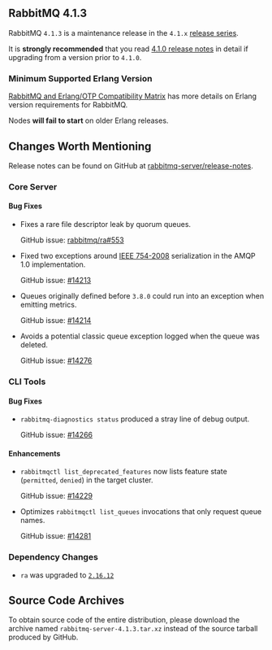 ## RabbitMQ 4.1.3

RabbitMQ `4.1.3` is a maintenance release in the `4.1.x` [release series](https://www.rabbitmq.com/release-information).

It is **strongly recommended** that you read [4.1.0 release notes](https://github.com/rabbitmq/rabbitmq-server/releases/tag/v4.1.0)
in detail if upgrading from a version prior to `4.1.0`.


### Minimum Supported Erlang Version

[RabbitMQ and Erlang/OTP Compatibility Matrix](https://www.rabbitmq.com/docs/which-erlang) has more details on Erlang version requirements for RabbitMQ.

Nodes **will fail to start** on older Erlang releases.


## Changes Worth Mentioning

Release notes can be found on GitHub at [rabbitmq-server/release-notes](https://github.com/rabbitmq/rabbitmq-server/tree/v4.1.x/release-notes).


### Core Server

#### Bug Fixes

 * Fixes a rare file descriptor leak by quorum queues.

   GitHub issue: [rabbitmq/ra#553](https://github.com/rabbitmq/ra/pull/553)

 * Fixed two exceptions around [IEEE 754-2008](https://en.wikipedia.org/wiki/IEEE_754-2008_revision) serialization in the AMQP 1.0 implementation.

   GitHub issue: [#14213](https://github.com/rabbitmq/rabbitmq-server/pull/14213)

 * Queues originally defined before `3.8.0` could run into an exception
   when emitting metrics.

   GitHub issue: [#14214](https://github.com/rabbitmq/rabbitmq-server/pull/14214)

 * Avoids a potential classic queue exception logged when the queue was deleted.

   GitHub issue: [#14276](https://github.com/rabbitmq/rabbitmq-server/pull/14276)


### CLI Tools

#### Bug Fixes

 * `rabbitmq-diagnostics status` produced a stray line of debug output.

   GitHub issue: [#14266](https://github.com/rabbitmq/rabbitmq-server/pull/14266)

#### Enhancements

 * `rabbitmqctl list_deprecated_features` now lists feature state (`permitted`, `denied`) in the target cluster.

   GitHub issue: [#14229](https://github.com/rabbitmq/rabbitmq-server/pull/14229)

* Optimizes `rabbitmqctl list_queues` invocations that only request queue names.

  GitHub issue: [#14281](https://github.com/rabbitmq/rabbitmq-server/pull/14281)


### Dependency Changes

 * `ra` was upgraded to [`2.16.12`](https://github.com/rabbitmq/ra/releases)


## Source Code Archives

To obtain source code of the entire distribution, please download the archive named `rabbitmq-server-4.1.3.tar.xz`
instead of the source tarball produced by GitHub.

